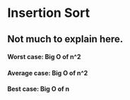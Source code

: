 # **Insertion Sort**<br/>
## Not much to explain here.<br/>
#### Worst case: Big O of n^2<br/>
#### Average case: Big O of n^2<br/>
#### Best case: Big O of n<br/>
